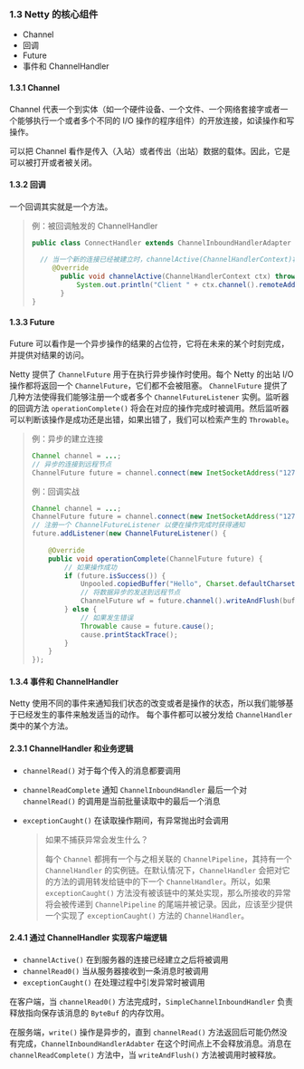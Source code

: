 ### 1.3 Netty 的核心组件

- Channel
- 回调
- Future
- 事件和 ChannelHandler

#### 1.3.1 Channel

Channel 代表一个到实体（如一个硬件设备、一个文件、一个网络套接字或者一个能够执行一个或者多个不同的 I/O 操作的程序组件）的开放连接，如读操作和写操作。

可以把 Channel 看作是传入（入站）或者传出（出站）数据的载体。因此，它是可以被打开或者被关闭。

#### 1.3.2 回调

一个回调其实就是一个方法。

> 例：被回调触发的 ChannelHandler
>
> ```java
> public class ConnectHandler extends ChannelInboundHandlerAdapter {  
>  
> 	// 当一个新的连接已经被建立时，channelActive(ChannelHandlerContext)将会被调用         
>      @Override
>        public void channelActive(ChannelHandlerContext ctx) throws Exception {
>            System.out.println("Client " + ctx.channel().remoteAddress() + " connected");
>        }
> }
> ```

#### 1.3.3 Future

Future 可以看作是一个异步操作的结果的占位符，它将在未来的某个时刻完成，并提供对结果的访问。

Netty 提供了 `ChannelFuture` 用于在执行异步操作时使用。每个 Netty 的出站 I/O 操作都将返回一个 `ChannelFuture`，它们都不会被阻塞。
`ChannelFuture` 提供了几种方法使得我们能够注册一个或者多个 `ChannelFutureListener` 实例。监听器的回调方法 `operationComplete()` 将会在对应的操作完成时被调用。然后监听器可以判断该操作是成功还是出错，如果出错了，我们可以检索产生的 `Throwable`。

> 例：异步的建立连接
>
> ```java
> Channel channel = ...;
> // 异步的连接到远程节点
> ChannelFuture future = channel.connect(new InetSocketAddress("127.0.0.1", 25));
> ```
>
> 例：回调实战
>
> ```java
> Channel channel = ...;
> ChannelFuture future = channel.connect(new InetSocketAddress("127.0.0.1", 25));
> // 注册一个 ChannelFutureListener 以便在操作完成时获得通知
> future.addListener(new ChannelFutureListener() {
>     
>     @Override
>     public void operationComplete(ChannelFuture future) {
>         // 如果操作成功
>         if (future.isSuccess()) {
>             Unpooled.copiedBuffer("Hello", Charset.defaultCharset());
>             // 将数据异步的发送到远程节点
>             ChannelFuture wf = future.channel().writeAndFlush(buffer);
>         } else {
>             // 如果发生错误
>             Throwable cause = future.cause();
>             cause.printStackTrace();
>         }
>     }
> });
> ```

#### 1.3.4 事件和 ChannelHandler

Netty 使用不同的事件来通知我们状态的改变或者是操作的状态，所以我们能够基于已经发生的事件来触发适当的动作。
每个事件都可以被分发给 `ChannelHandler` 类中的某个方法。

#### 2.3.1 ChannelHandler 和业务逻辑

- `channelRead()` 对于每个传入的消息都要调用

- `channelReadComplete` 通知 `ChannelInboundHandler` 最后一个对 `channelRead()` 的调用是当前批量读取中的最后一个消息

- `exceptionCaught()` 在读取操作期间，有异常抛出时会调用

  > 如果不捕获异常会发生什么？
  >
  > 每个 `Channel` 都拥有一个与之相关联的 `ChannelPipeline`，其持有一个 `ChannelHandler` 的实例链。在默认情况下，`ChannelHandler` 会把对它的方法的调用转发给链中的下一个 `ChannelHandler`。所以，如果 `exceptionCaught()` 方法没有被该链中的某处实现，那么所接收的异常将会被传递到 `ChannelPipeline` 的尾端并被记录。因此，应该至少提供一个实现了 `exceptionCaught()` 方法的 `ChannelHandler`。
  > 

#### 2.4.1 通过 ChannelHandler 实现客户端逻辑

- `channelActive()` 在到服务器的连接已经建立之后将被调用
- `channelRead0()` 当从服务器接收到一条消息时被调用
- `exceptionCaught()` 在处理过程中引发异常时被调用

在客户端，当 `channelRead0()` 方法完成时，`SimpleChannelInboundHandler` 负责释放指向保存该消息的 `ByteBuf` 的内存饮用。

在服务端，`write()` 操作是异步的，直到 `channelRead()` 方法返回后可能仍然没有完成，`ChannelInboundHandlerAdabter` 在这个时间点上不会释放消息。消息在 `channelReadComplete()` 方法中，当 `writeAndFlush()` 方法被调用时被释放。

